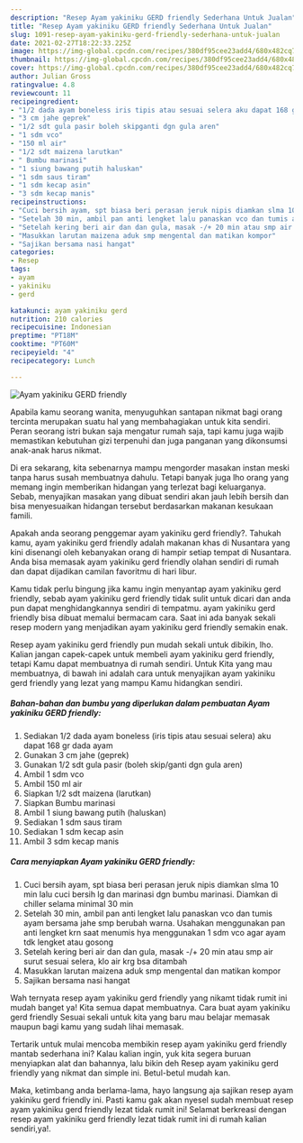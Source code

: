 ```yaml
---
description: "Resep Ayam yakiniku GERD friendly Sederhana Untuk Jualan"
title: "Resep Ayam yakiniku GERD friendly Sederhana Untuk Jualan"
slug: 1091-resep-ayam-yakiniku-gerd-friendly-sederhana-untuk-jualan
date: 2021-02-27T18:22:33.225Z
image: https://img-global.cpcdn.com/recipes/380df95cee23add4/680x482cq70/ayam-yakiniku-gerd-friendly-foto-resep-utama.jpg
thumbnail: https://img-global.cpcdn.com/recipes/380df95cee23add4/680x482cq70/ayam-yakiniku-gerd-friendly-foto-resep-utama.jpg
cover: https://img-global.cpcdn.com/recipes/380df95cee23add4/680x482cq70/ayam-yakiniku-gerd-friendly-foto-resep-utama.jpg
author: Julian Gross
ratingvalue: 4.8
reviewcount: 11
recipeingredient:
- "1/2 dada ayam boneless iris tipis atau sesuai selera aku dapat 168 gr dada ayam"
- "3 cm jahe geprek"
- "1/2 sdt gula pasir boleh skipganti dgn gula aren"
- "1 sdm vco"
- "150 ml air"
- "1/2 sdt maizena larutkan"
- " Bumbu marinasi"
- "1 siung bawang putih haluskan"
- "1 sdm saus tiram"
- "1 sdm kecap asin"
- "3 sdm kecap manis"
recipeinstructions:
- "Cuci bersih ayam, spt biasa beri perasan jeruk nipis diamkan slma 10 min lalu cuci bersih lg dan marinasi dgn bumbu marinasi. Diamkan di chiller selama minimal 30 min"
- "Setelah 30 min, ambil pan anti lengket lalu panaskan vco dan tumis ayam bersama jahe smp berubah warna. Usahakan menggunakan pan anti lengket krn saat menumis hya menggunakan 1 sdm vco agar ayam tdk lengket atau gosong"
- "Setelah kering beri air dan dan gula, masak -/+ 20 min atau smp air surut sesuai selera, klo air krg bsa ditambah"
- "Masukkan larutan maizena aduk smp mengental dan matikan kompor"
- "Sajikan bersama nasi hangat"
categories:
- Resep
tags:
- ayam
- yakiniku
- gerd

katakunci: ayam yakiniku gerd 
nutrition: 210 calories
recipecuisine: Indonesian
preptime: "PT18M"
cooktime: "PT60M"
recipeyield: "4"
recipecategory: Lunch

---
```



![Ayam yakiniku GERD friendly](https://img-global.cpcdn.com/recipes/380df95cee23add4/680x482cq70/ayam-yakiniku-gerd-friendly-foto-resep-utama.jpg)

Apabila kamu seorang wanita, menyuguhkan santapan nikmat bagi orang tercinta merupakan suatu hal yang membahagiakan untuk kita sendiri. Peran seorang istri bukan saja mengatur rumah saja, tapi kamu juga wajib memastikan kebutuhan gizi terpenuhi dan juga panganan yang dikonsumsi anak-anak harus nikmat.

Di era  sekarang, kita sebenarnya mampu mengorder masakan instan meski tanpa harus susah membuatnya dahulu. Tetapi banyak juga lho orang yang memang ingin memberikan hidangan yang terlezat bagi keluarganya. Sebab, menyajikan masakan yang dibuat sendiri akan jauh lebih bersih dan bisa menyesuaikan hidangan tersebut berdasarkan makanan kesukaan famili. 



Apakah anda seorang penggemar ayam yakiniku gerd friendly?. Tahukah kamu, ayam yakiniku gerd friendly adalah makanan khas di Nusantara yang kini disenangi oleh kebanyakan orang di hampir setiap tempat di Nusantara. Anda bisa memasak ayam yakiniku gerd friendly olahan sendiri di rumah dan dapat dijadikan camilan favoritmu di hari libur.

Kamu tidak perlu bingung jika kamu ingin menyantap ayam yakiniku gerd friendly, sebab ayam yakiniku gerd friendly tidak sulit untuk dicari dan anda pun dapat menghidangkannya sendiri di tempatmu. ayam yakiniku gerd friendly bisa dibuat memalui bermacam cara. Saat ini ada banyak sekali resep modern yang menjadikan ayam yakiniku gerd friendly semakin enak.

Resep ayam yakiniku gerd friendly pun mudah sekali untuk dibikin, lho. Kalian jangan capek-capek untuk membeli ayam yakiniku gerd friendly, tetapi Kamu dapat membuatnya di rumah sendiri. Untuk Kita yang mau membuatnya, di bawah ini adalah cara untuk menyajikan ayam yakiniku gerd friendly yang lezat yang mampu Kamu hidangkan sendiri.

<!--inarticleads1-->

##### Bahan-bahan dan bumbu yang diperlukan dalam pembuatan Ayam yakiniku GERD friendly:

1. Sediakan 1/2 dada ayam boneless (iris tipis atau sesuai selera) aku dapat 168 gr dada ayam
1. Gunakan 3 cm jahe (geprek)
1. Gunakan 1/2 sdt gula pasir (boleh skip/ganti dgn gula aren)
1. Ambil 1 sdm vco
1. Ambil 150 ml air
1. Siapkan 1/2 sdt maizena (larutkan)
1. Siapkan  Bumbu marinasi
1. Ambil 1 siung bawang putih (haluskan)
1. Sediakan 1 sdm saus tiram
1. Sediakan 1 sdm kecap asin
1. Ambil 3 sdm kecap manis




<!--inarticleads2-->

##### Cara menyiapkan Ayam yakiniku GERD friendly:

1. Cuci bersih ayam, spt biasa beri perasan jeruk nipis diamkan slma 10 min lalu cuci bersih lg dan marinasi dgn bumbu marinasi. Diamkan di chiller selama minimal 30 min
1. Setelah 30 min, ambil pan anti lengket lalu panaskan vco dan tumis ayam bersama jahe smp berubah warna. Usahakan menggunakan pan anti lengket krn saat menumis hya menggunakan 1 sdm vco agar ayam tdk lengket atau gosong
1. Setelah kering beri air dan dan gula, masak -/+ 20 min atau smp air surut sesuai selera, klo air krg bsa ditambah
1. Masukkan larutan maizena aduk smp mengental dan matikan kompor
1. Sajikan bersama nasi hangat




Wah ternyata resep ayam yakiniku gerd friendly yang nikamt tidak rumit ini mudah banget ya! Kita semua dapat membuatnya. Cara buat ayam yakiniku gerd friendly Sesuai sekali untuk kita yang baru mau belajar memasak maupun bagi kamu yang sudah lihai memasak.

Tertarik untuk mulai mencoba membikin resep ayam yakiniku gerd friendly mantab sederhana ini? Kalau kalian ingin, yuk kita segera buruan menyiapkan alat dan bahannya, lalu bikin deh Resep ayam yakiniku gerd friendly yang nikmat dan simple ini. Betul-betul mudah kan. 

Maka, ketimbang anda berlama-lama, hayo langsung aja sajikan resep ayam yakiniku gerd friendly ini. Pasti kamu gak akan nyesel sudah membuat resep ayam yakiniku gerd friendly lezat tidak rumit ini! Selamat berkreasi dengan resep ayam yakiniku gerd friendly lezat tidak rumit ini di rumah kalian sendiri,ya!.

